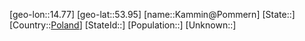﻿---
location: [53.95,14.77]
type: City
tags:
- geo/City


SpocWebEntityId: 31284
isDeleted: false
confidential: public

---
[geo-lon::14.77]
[geo-lat::53.95]
[name::Kammin@Pommern]
[State::]
[Country::[Poland](geo/Continent/Europe/Poland.md)]
[StateId::]
[Population::]
[Unknown::]


